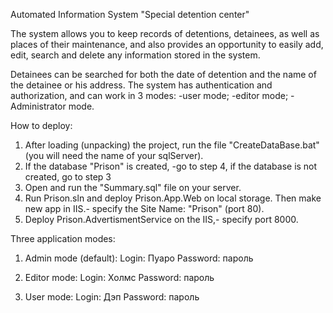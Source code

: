 Automated Information System "Special detention center"

The system allows you to keep records of detentions, detainees, as well as places of their maintenance, 
and also provides an opportunity to easily add, edit, search and delete any information stored in the system.

Detainees can be searched for both the date of detention and the name of the detainee or his address. 
The system has authentication and authorization, and can work in 3 modes: 
-user mode; 
-editor mode; 
-Administrator mode.

How to deploy:

1. After loading (unpacking) the project, run the file "CreateDataBase.bat" (you will need the name of your sqlServer).
2. If the database "Prison" is created, -go to step 4, if the database is not created, go to step 3
3. Open and run the "Summary.sql" file on your server.
4. Run Prison.sln and deploy Prison.App.Web on local storage. Then make new app in IIS.- specify the Site Name: "Prison" (port 80).
5. Deploy Prison.AdvertismentService on the IIS,- specify port 8000.

Three application modes:

1. Admin mode (default):
	Login: Пуаро
	Password: пароль

2. Editor mode:
	Login: Холмс
	Password: пароль

3. User mode:
	Login: Дэп
	Password: пароль
